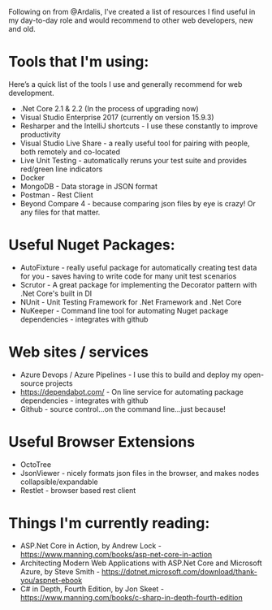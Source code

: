Following on from @Ardalis, I've created a list of resources I find useful in my day-to-day role and would recommend to other web developers, new and old.


# Tools that I'm using:
Here’s a quick list of the tools I use and generally recommend for web development.

- .Net Core 2.1 & 2.2 (In the process of upgrading now)
- Visual Studio Enterprise 2017 (currently on version 15.9.3)
- Resharper and the IntelliJ shortcuts - I use these constantly to improve productivity
- Visual Studio Live Share - a really useful tool for pairing with people, both remotely and co-located 
- Live Unit Testing - automatically reruns your test suite and provides red/green line indicators
- Docker 
- MongoDB - Data storage in JSON format
- Postman - Rest Client
- Beyond Compare 4 - because comparing json files by eye is crazy! Or any files for that matter.


# Useful Nuget Packages:

- AutoFixture - really useful package for automatically creating test data for you - saves having to write code for many unit test scenarios 
- Scrutor - A great package for implementing the Decorator pattern with .Net Core's built in DI
- NUnit - Unit Testing Framework for .Net Framework and .Net Core
- NuKeeper - Command line tool for automating Nuget package dependencies - integrates with github


# Web sites / services
- Azure Devops / Azure Pipelines - I use this to build and deploy my open-source projects 
- https://dependabot.com/ - On line service for automating package dependencies - integrates with github
- Github - source control...on the command line...just because!


# Useful Browser Extensions

- OctoTree 
- JsonViewer - nicely formats json files in the browser, and makes nodes collapsible/expandable 
- Restlet - browser based rest client


# Things I'm currently reading:

- ASP.Net Core in Action, by Andrew Lock - https://www.manning.com/books/asp-net-core-in-action
- Architecting Modern Web Applications with ASP.Net Core and Microsoft Azure, by Steve Smith - https://dotnet.microsoft.com/download/thank-you/aspnet-ebook
- C# in Depth, Fourth Edition, by Jon Skeet - https://www.manning.com/books/c-sharp-in-depth-fourth-edition

 